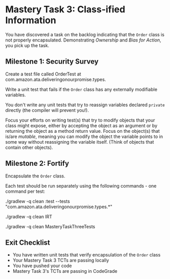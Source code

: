 Mastery Task 3: Class-ified Information
=

You have discovered a task on the backlog indicating that the `Order` class is not properly encapsulated. Demonstrating _Ownership_ and _Bias for Action_, you pick up the task.

Milestone 1: Security Survey
----------------------------

Create a test file called OrderTest at com.amazon.ata.deliveringonourpromise.types.

Write a unit test that fails if the `Order` class has any externally modifiable variables.

You don't write any unit tests that try to reassign variables declared `private` directly (the compiler will prevent you!).

Focus your efforts on writing test(s) that try to modify objects that your class might expose, either by accepting the object as an argument or by returning the object as a method return value. Focus on the object(s) that is/are _mutable_, meaning you can modify the object the variable points to in some way without reassigning the variable itself. (Think of objects that contain other objects).

Milestone 2: Fortify
--------------------

Encapsulate the `Order` class.

Each test should be run separately using the following commands - one command per test:

./gradlew -q clean :test --tests "com.amazon.ata.deliveringonourpromise.types.\*"

./gradlew -q clean IRT

./gradlew -q clean MasteryTaskThreeTests

Exit Checklist
--------------

*   You have written unit tests that verify encapsulation of the `Order` class
*   Your Mastery Task 3 TCTs are passing locally
*   You have pushed your code
*   Mastery Task 3's TCTs are passing in CodeGrade
